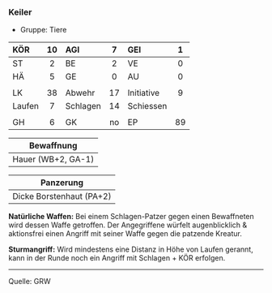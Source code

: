 ### Keiler

- Gruppe: Tiere

| KÖR    | 10  | AGI      |  7  | GEI        |  1  |
| :----- | :-: | :------- | :-: | :--------- | :-: |
| ST     |  2  | BE       |  2  | VE         |  0  |
| HÄ     |  5  | GE       |  0  | AU         |  0  |
|        |     |          |     |            |     |
| LK     | 38  | Abwehr   | 17  | Initiative |  9  |
| Laufen |  7  | Schlagen | 14  | Schiessen  |     |
|        |     |          |     |            |     |
| GH     |  6  | GK       | no  | EP         | 89  |

|     Bewaffnung     |
| :----------------: |
| Hauer (WB+2, GA-1) |

|        Panzerung         |
| :----------------------: |
| Dicke Borstenhaut (PA+2) |

**Natürliche Waffen:** Bei einem Schlagen-Patzer gegen einen Bewaffneten wird dessen Waffe getroffen. Der Angegriffene würfelt augenblicklich & aktionsfrei einen Angriff mit seiner Waffe gegen die patzende Kreatur.

**Sturmangriff:** Wird mindestens eine Distanz in Höhe von Laufen gerannt, kann in der Runde noch ein Angriff mit Schlagen + KÖR erfolgen.

---

Quelle: GRW
